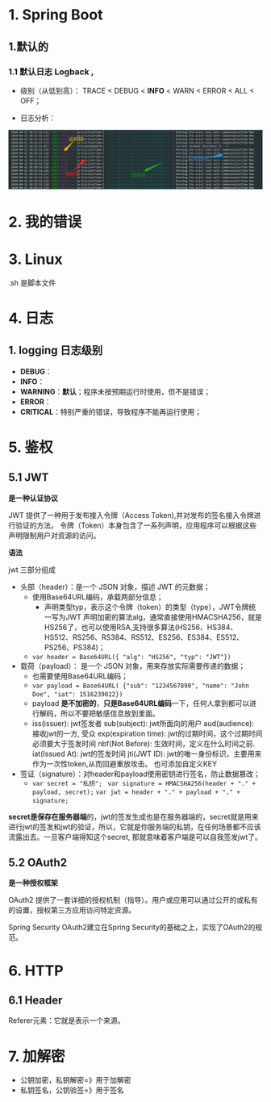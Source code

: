 # 1. Spring Boot

## 1.默认的

### 1.1 默认日志 Logback ,

- 级别（从低到高）： TRACE < DEBUG < **INFO** < WARN < ERROR < ALL < OFF；

- 日志分析：

![logback日志分析](img\logback日志分析.png)



# 2. 我的错误

# 3. Linux

.sh 是脚本文件

# 4. 日志

## 1. logging 日志级别

- **DEBUG**：
- **INFO**：
- **WARNING**：**默认**；程序未按预期运行时使用，但不是错误；
- **ERROR**：
- **CRITICAL**：特别严重的错误，导致程序不能再运行使用；

# 5. 鉴权

## 5.1 JWT

**是一种认证协议**

JWT 提供了一种用于发布接入令牌（Access Token),并对发布的签名接入令牌进行验证的方法。 令牌（Token）本身包含了一系列声明，应用程序可以根据这些声明限制用户对资源的访问。

**语法**

jwt 三部分组成

- 头部（header）：是一个 JSON 对象，描述 JWT 的元数据；
  - 使用Base64URL编码，承载两部分信息；
    - 声明类型typ，表示这个令牌（token）的类型（type），JWT令牌统一写为JWT
      声明加密的算法alg，通常直接使用HMACSHA256，就是HS256了，也可以使用RSA,支持很多算法(HS256、HS384、HS512、RS256、RS384、RS512、ES256、ES384、ES512、PS256、PS384)；
  - `var header = Base64URL({ "alg": "HS256", "typ": "JWT"})`
- 载荷（payload）： 是一个 JSON 对象，用来存放实际需要传递的数据；
  - 也需要使用Base64URL编码；
  - `var payload = Base64URL( {"sub": "1234567890", "name": "John Doe", "iat": 1516239022})`
  - payload **是不加密的**，**只是Base64URL编码**一下，任何人拿到都可以进行解码，所以不要把敏感信息放到里面。
  - iss(issuer): jwt签发者
    sub(subject): jwt所面向的用户
    aud(audience): 接收jwt的一方, 受众
    exp(expiration time): jwt的过期时间，这个过期时间必须要大于签发时间
    nbf(Not Before): 生效时间，定义在什么时间之前.
    iat(Issued At): jwt的签发时间
    jti(JWT ID): jwt的唯一身份标识，主要用来作为一次性token,从而回避重放攻击。
    也可添加自定义KEY
- 签证（signature）：对header和payload使用密钥进行签名，防止数据篡改；
  - `var secret = "私钥";`
    ` var signature = HMACSHA256(header + "." + payload, secret);` 
    `var jwt = header + "." + payload + "." + signature;`

**secret是保存在服务器端**的，jwt的签发生成也是在服务器端的，secret就是用来进行jwt的签发和jwt的验证，所以，它就是你服务端的私钥，在任何场景都不应该流露出去。一旦客户端得知这个secret, 那就意味着客户端是可以自我签发jwt了。

## 5.2 OAuth2

**是一种授权框架**

OAuth2 提供了一套详细的授权机制（指导）。用户或应用可以通过公开的或私有的设置，授权第三方应用访问特定资源。

Spring Security OAuth2建立在Spring Security的基础之上，实现了OAuth2的规范。

# 6. HTTP

## 6.1 Header

Referer元素：它就是表示一个来源。

# 7. 加解密

- 公钥加密，私钥解密=》用于加解密
- 私钥签名，公钥验签=》用于签名